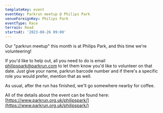 ```yaml
---
templateKey: event
eventKey: Parkrun meetup @ Philips Park
venueForeignKey: Philips Park
eventType: Race
terrain: Road
startsAt: '2023-08-26 09:00'
---
```

Our "parkrun meetup" this month is at Philips Park, and this time we're volunteering!

If you'd like to help out, all you need to do is email philipspark@parkrun.com to let them know you'd like to volunteer on that date. Just give your name, parkrun barcode number and if there's a specific role you would prefer, mention that as well.

As usual, after the run has finished, we'll go somewhere nearby for coffee.

All of the details about the event can be found here: [https://www.parkrun.org.uk/philipspark/](https://www.parkrun.org.uk/philipspark/)